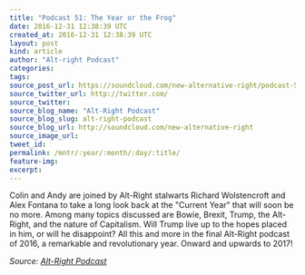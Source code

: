 ```yaml
---
title: "Podcast 51: The Year or the Frog"
date: 2016-12-31 12:38:39 UTC
created_at: 2016-12-31 12:38:39 UTC
layout: post
kind: article
author: "Alt-right Podcast"
categories: 
tags: 
source_post_url: https://soundcloud.com/new-alternative-right/podcast-51-the-year-or-the-frog
source_twitter_url: http://twitter.com/
source_twitter: 
source_blog_name: "Alt-Right Podcast"
source_blog_slug: alt-right-podcast
source_blog_url: http://soundcloud.com/new-alternative-right
source_image_url: 
tweet_id:
permalink: /mntr/:year/:month/:day/:title/
feature-img: 
excerpt:
---
```

Colin and Andy are joined by Alt-Right stalwarts Richard Wolstencroft and Alex Fontana to take a long look back at the "Current Year" that will soon be no more. Among many topics discussed are Bowie, Brexit, Trump, the Alt-Right, and the nature of Capitalism. Will Trump live up to the hopes placed in him, or will he disappoint? All this and more in the final Alt-Right podcast of 2016, a remarkable and revolutionary year. Onward and upwards to 2017!<div class="">
    <i>Source: <a href="http://soundcloud.com/new-alternative-right">Alt-Right Podcast</a></i>
</div>
